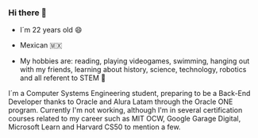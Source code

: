 ### Hi there 👋

- I´m 22 years old 😄

- Mexican 🇲🇽

- My hobbies are: reading, playing videogames, swimming, 
hanging out with my friends, learning about history, science, technology, robotics and all referent to STEM 🤖

I´m a Computer Systems Engineering student, preparing to be a Back-End Developer thanks to Oracle and Alura Latam through the Oracle ONE program. Currently I'm not working, although I'm in several certification courses related to my career such as MIT OCW, Google Garage Digital, Microsoft Learn and Harvard CS50 to mention a few.

